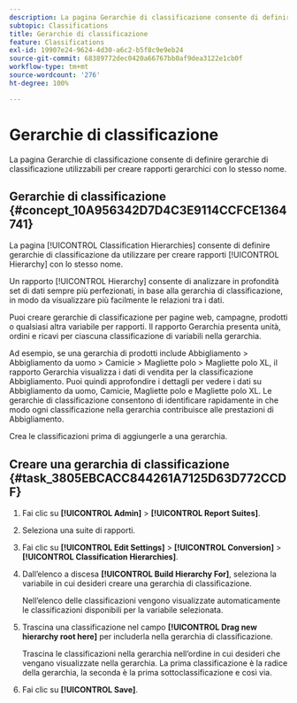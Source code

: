 ```yaml
---
description: La pagina Gerarchie di classificazione consente di definire gerarchie di classificazione utilizzabili per creare rapporti gerarchici con lo stesso nome.
subtopic: Classifications
title: Gerarchie di classificazione
feature: Classifications
exl-id: 19907e24-9624-4d30-a6c2-b5f8c9e9eb24
source-git-commit: 68389772dec0420a66767bb0af9dea3122e1cb0f
workflow-type: tm+mt
source-wordcount: '276'
ht-degree: 100%

---
```


# Gerarchie di classificazione

La pagina Gerarchie di classificazione consente di definire gerarchie di classificazione utilizzabili per creare rapporti gerarchici con lo stesso nome.

## Gerarchie di classificazione {#concept_10A956342D7D4C3E9114CCFCE1364741}

La pagina [!UICONTROL Classification Hierarchies] consente di definire gerarchie di classificazione da utilizzare per creare rapporti [!UICONTROL Hierarchy] con lo stesso nome.

Un rapporto [!UICONTROL Hierarchy] consente di analizzare in profondità set di dati sempre più perfezionati, in base alla gerarchia di classificazione, in modo da visualizzare più facilmente le relazioni tra i dati.

Puoi creare gerarchie di classificazione per pagine web, campagne, prodotti o qualsiasi altra variabile per rapporti. Il rapporto Gerarchia presenta unità, ordini e ricavi per ciascuna classificazione di variabili nella gerarchia.

Ad esempio, se una gerarchia di prodotti include Abbigliamento > Abbigliamento da uomo > Camicie > Magliette polo > Magliette polo XL, il rapporto Gerarchia visualizza i dati di vendita per la classificazione Abbigliamento. Puoi quindi approfondire i dettagli per vedere i dati su Abbigliamento da uomo, Camicie, Magliette polo e Magliette polo XL. Le gerarchie di classificazione consentono di identificare rapidamente in che modo ogni classificazione nella gerarchia contribuisce alle prestazioni di Abbigliamento.

Crea le classificazioni prima di aggiungerle a una gerarchia.

## Creare una gerarchia di classificazione {#task_3805EBCACC844261A7125D63D772CCDF}

1. Fai clic su **[!UICONTROL Admin]** > **[!UICONTROL Report Suites]**.
1. Seleziona una suite di rapporti.
1. Fai clic su **[!UICONTROL Edit Settings]** > **[!UICONTROL Conversion]** > **[!UICONTROL Classification Hierarchies]**.
1. Dall’elenco a discesa **[!UICONTROL Build Hierarchy For]**, seleziona la variabile in cui desideri creare una gerarchia di classificazione.

   Nell’elenco delle classificazioni vengono visualizzate automaticamente le classificazioni disponibili per la variabile selezionata.
1. Trascina una classificazione nel campo **[!UICONTROL Drag new hierarchy root here]** per includerla nella gerarchia di classificazione.

   Trascina le classificazioni nella gerarchia nell’ordine in cui desideri che vengano visualizzate nella gerarchia. La prima classificazione è la radice della gerarchia, la seconda è la prima sottoclassificazione e così via.
1. Fai clic su **[!UICONTROL Save]**.
